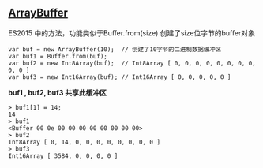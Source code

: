 ## [ArrayBuffer](https://developer.mozilla.org/zh-CN/docs/Web/JavaScript/Reference/Global_Objects/ArrayBuffer)

ES2015 中的方法，功能类似于Buffer.from\(size\) 创建了size位字节的buffer对象

```
var buf = new ArrayBuffer(10);  // 创建了10字节的二进制数据缓冲区
var buf1 = Buffer.from(buf);
var buf2 = new Int8Array(buf);  // Int8Array [ 0, 0, 0, 0, 0, 0, 0, 0, 0, 0 ]
var buf3 = new Int16Array(buf); // Int16Array [ 0, 0, 0, 0, 0 ]
```

**buf1 , buf2, buf3 共享此缓冲区**

```
> buf1[1] = 14;
14
> buf1
<Buffer 00 0e 00 00 00 00 00 00 00 00>
> buf2
Int8Array [ 0, 14, 0, 0, 0, 0, 0, 0, 0, 0 ]
> buf3
Int16Array [ 3584, 0, 0, 0, 0 ]

```



